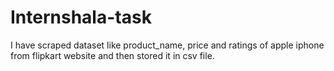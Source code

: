 # Internshala-task

I have scraped dataset like product_name, price and ratings of apple iphone from flipkart website and then stored it in csv file.

